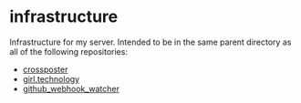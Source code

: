 # infrastructure

Infrastructure for my server. Intended to be in the same parent directory as
all of the following repositories:

- [crossposter](../crossposter)
- [girl.technology](../girl.technology)
- [github_webhook_watcher](../github_webhook_watcher)
